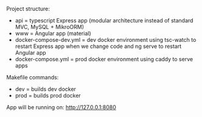 Project structure:
- api = typescript Express app (modular architecture instead of standard MVC, MySQL + MikroORM)
- www = Angular app (material)
- docker-compose-dev.yml = dev docker environment using tsc-watch to restart Express app when we change code and ng serve to restart Angular app
- docker-compose.yml = prod docker environment using caddy to serve apps

Makefile commands:
- dev = builds dev docker
- prod = builds prod docker

App will be running on: http://127.0.0.1:8080